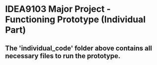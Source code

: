 # IDEA9103 Major Project - Functioning Prototype (Individual Part)
## The 'individual_code' folder above contains all necessary files to run the prototype.